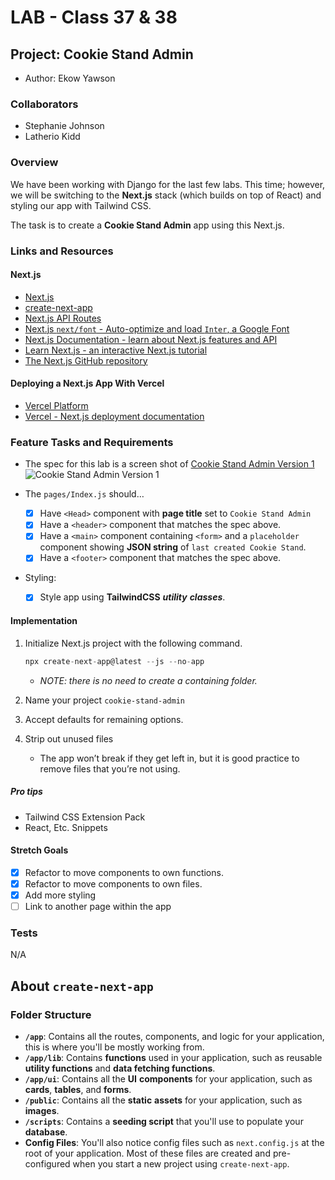 # LAB - Class 37 & 38

## Project: Cookie Stand Admin

- Author: Ekow Yawson

### Collaborators

- Stephanie Johnson
- Latherio Kidd

### Overview

We have been working with Django for the last few labs. This time; however, we will be switching to the **Next.js** stack (which builds on top of React) and styling our app with Tailwind CSS.

The task is to create a **Cookie Stand Admin** app using this Next.js.

### Links and Resources

#### Next.js

- [Next.js](https://nextjs.org/)
- [create-next-app](https://github.com/vercel/next.js/tree/canary/packages/create-next-app)
- [Next.js API Routes](https://nextjs.org/docs/api-routes/introduction)
- [Next.js `next/font` - Auto-optimize and load `Inter`, a Google Font](https://nextjs.org/docs/basic-features/font-optimization)
- [Next.js Documentation - learn about Next.js features and API](https://nextjs.org/docs)
- [Learn Next.js - an interactive Next.js tutorial](https://nextjs.org/learn)
- [The Next.js GitHub repository](https://github.com/vercel/next.js/)

#### Deploying a Next.js App With Vercel

- [Vercel Platform](https://vercel.com/new?utm_medium=default-template&filter=next.js&utm_source=create-next-app&utm_campaign=create-next-app-readme)
- [Vercel - Next.js deployment documentation](https://nextjs.org/docs/deployment)

### Feature Tasks and Requirements

- The spec for this lab is a screen shot of [Cookie Stand Admin Version 1](https://codefellows.github.io/seattle-code-python-401d24/class-37/lab/cookie-stand-admin-version-1.png)
![Cookie Stand Admin Version 1](https://codefellows.github.io/seattle-code-python-401d24/class-37/lab/cookie-stand-admin-version-1.png)

- The `pages/Index.js` should…
  - [x] Have `<Head>` component with **page title** set to `Cookie Stand Admin`
  - [x] Have a `<header>` component that matches the spec above.
  - [x] Have a `<main>` component containing `<form>` and a `placeholder` component showing **JSON string** of `last created Cookie Stand`.
  - [x] Have a `<footer>` component that matches the spec above.

- Styling:
  - [x] Style app using **TailwindCSS** ***utility*** ***classes***.

#### Implementation

1. Initialize Next.js project with the following command.

    ```js
    npx create-next-app@latest --js --no-app
    ```

   - *NOTE: there is no need to create a containing folder.*

2. Name your project `cookie-stand-admin`
3. Accept defaults for remaining options.
4. Strip out unused files
   - The app won’t break if they get left in, but it is good practice to remove files that you’re not using.

##### Pro tips

- Tailwind CSS Extension Pack
- React, Etc. Snippets

#### Stretch Goals

- [x] Refactor to move components to own functions.
- [x] Refactor to move components to own files.
- [x] Add more styling
- [ ] Link to another page within the app

### Tests

N/A

## About `create-next-app`

### Folder Structure

- **`/app`**: Contains all the routes, components, and logic for your application, this is where you'll be mostly working from.
- **`/app/lib`**: Contains **functions** used in your application, such as reusable **utility functions** and **data fetching functions**.
- **`/app/ui`**: Contains all the **UI** **components** for your application, such as **cards**, **tables**, and **forms**.
- **`/public`**: Contains all the **static** **assets** for your application, such as **images**.
- **`/scripts`**: Contains a **seeding script** that you'll use to populate your **database**.
- **Config Files**: You'll also notice config files such as `next.config.js` at the root of your application. Most of these files are created and pre-configured when you start a new project using `create-next-app`.
